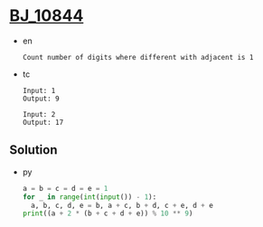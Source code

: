 # [BJ_10844](https://acmicpc.net/problem/10844)

* en

  ```en
  Count number of digits where different with adjacent is 1
  ```

* tc

  ```tc
  Input: 1
  Output: 9

  Input: 2
  Output: 17
  ```

## Solution

* py

  ```py
  a = b = c = d = e = 1
  for _ in range(int(input()) - 1):
    a, b, c, d, e = b, a + c, b + d, c + e, d + e
  print((a + 2 * (b + c + d + e)) % 10 ** 9)
  ```
